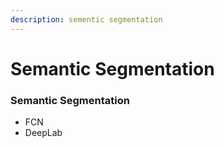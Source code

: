 ```yaml
---
description: sementic segmentation
---
```


# Semantic Segmentation



### Semantic Segmentation

* FCN
* DeepLab

